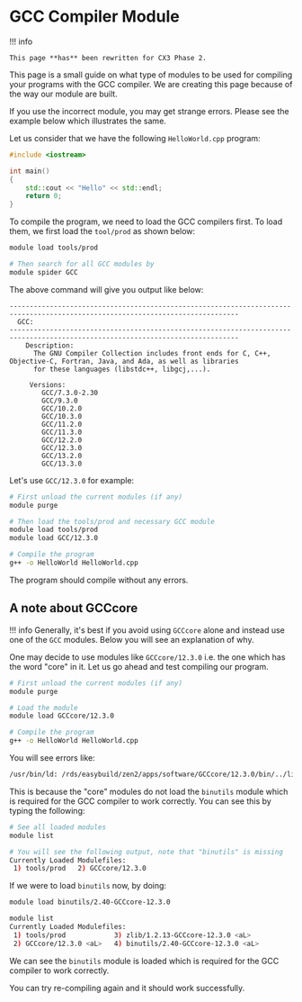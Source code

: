 # GCC Compiler Module

!!! info

    This page **has** been rewritten for CX3 Phase 2.

This page is a small guide on what type of modules to be used for compiling your programs with the GCC compiler. We are creating this page because of the way our module are built.

If you use the incorrect module, you may get strange errors. Please see the example below which illustrates the same.

Let us consider that we have the following `HelloWorld.cpp` program:

```cpp
#include <iostream>

int main()
{
    std::cout << "Hello" << std::endl;
    return 0;
}
```

To compile the program, we need to load the GCC compilers first. To load them, we first load the `tool/prod` as shown below:

```bash
module load tools/prod

# Then search for all GCC modules by
module spider GCC
```

The above command will give you output like below:

```text
-------------------------------------------------------------------------------------------------------------------------------    
  GCC:
-------------------------------------------------------------------------------------------------------------------------------    
    Description:
      The GNU Compiler Collection includes front ends for C, C++, Objective-C, Fortran, Java, and Ada, as well as libraries        
      for these languages (libstdc++, libgcj,...).

     Versions:
        GCC/7.3.0-2.30
        GCC/9.3.0
        GCC/10.2.0
        GCC/10.3.0
        GCC/11.2.0
        GCC/11.3.0
        GCC/12.2.0
        GCC/12.3.0
        GCC/13.2.0
        GCC/13.3.0
```

Let's use `GCC/12.3.0` for example:

```bash
# First unload the current modules (if any)
module purge

# Then load the tools/prod and necessary GCC module
module load tools/prod
module load GCC/12.3.0

# Compile the program
g++ -o HelloWorld HelloWorld.cpp
```

The program should compile without any errors.

## A note about GCCcore
!!! info
	Generally, it's best if you avoid using `GCCcore` alone and instead use one of the `GCC` modules. Below you will see an explanation of why.

One may decide to use modules like `GCCcore/12.3.0` i.e. the one which has the word "core" in it. Let us go ahead and test compiling our program.

```bash
# First unload the current modules (if any)
module purge

# Load the module
module load GCCcore/12.3.0

# Compile the program
g++ -o HelloWorld HelloWorld.cpp
```

You will see errors like:

```bash
/usr/bin/ld: /rds/easybuild/zen2/apps/software/GCCcore/12.3.0/bin/../lib/gcc/x86_64-pc-linux-gnu/12.3.0/libgcc.a(_muldi3.o): unable to initialize decompress status for section .debug_info
```

This is because the "core" modules do not load the `binutils` module which is required for the GCC compiler to work correctly. You can see this by typing the following:

```bash
# See all loaded modules
module list

# You will see the following output, note that "binutils" is missing
Currently Loaded Modulefiles:
 1) tools/prod   2) GCCcore/12.3.0 
```

If we were to load `binutils` now, by doing:
```bash
module load binutils/2.40-GCCcore-12.3.0

module list
Currently Loaded Modulefiles:
 1) tools/prod            3) zlib/1.2.13-GCCcore-12.3.0 <aL>    
 2) GCCcore/12.3.0 <aL>   4) binutils/2.40-GCCcore-12.3.0 <aL>
```

We can see the `binutils` module is loaded which is required for the GCC compiler to work correctly.

You can try re-compiling again and it should work successfully.
